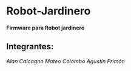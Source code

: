 # Robot-Jardinero
**Firmware para Robot jardinero**

## Integrantes:

*Alan Calcagno
Mateo Colombo
Agustín Primón*
